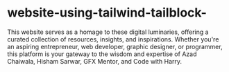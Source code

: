 # website-using-tailwind-tailblock-
This website serves as a homage to these digital luminaries, offering a curated collection of resources, insights, and inspirations. Whether you're an aspiring entrepreneur, web developer, graphic designer, or programmer, this platform is your gateway to the wisdom and expertise of Azad Chaiwala, Hisham Sarwar, GFX Mentor, and Code with Harry.
